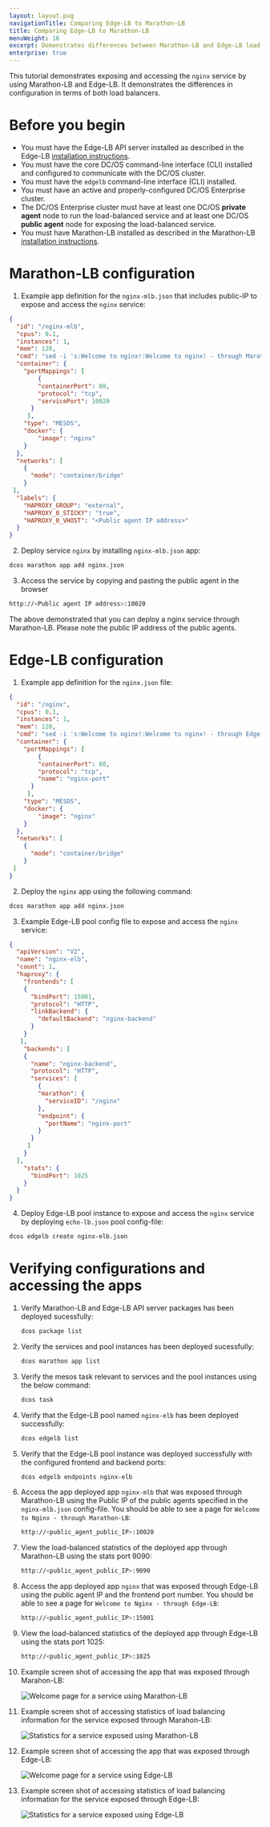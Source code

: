 ```yaml
---
layout: layout.pug
navigationTitle: Comparing Edge-LB to Marathon-LB
title: Comparing Edge-LB to Marathon-LB
menuWeight: 16
excerpt: Demonstrates differences between Marathon-LB and Edge-LB load balancing services
enterprise: true
---
```

This tutorial demonstrates exposing and accessing the `nginx` service by using Marathon-LB and Edge-LB. It demonstrates the differences in configuration in terms of both load balancers. 

# Before you begin
* You must have the Edge-LB API server installed as described in the Edge-LB [installation instructions](/services/edge-lb/getting-started/installing).
* You must have the core DC/OS command-line interface (CLI) installed and configured to communicate with the DC/OS cluster.
* You must have the `edgelb` command-line interface (CLI) installed.
* You must have an active and properly-configured DC/OS Enterprise cluster.
* The DC/OS Enterprise cluster must have at least one DC/OS **private agent** node to run the load-balanced service and at least one DC/OS **public agent** node for exposing the load-balanced service.
* You must have Marathon-LB installed as described in the Marathon-LB [installation instructions](/services/marathon-lb/1.12.x/mlb-install).

# Marathon-LB configuration

1. Example app definition for the `nginx-mlb.json` that includes public-IP to expose and access the `nginx` service:

```json
{
  "id": "/nginx-mlb",
  "cpus": 0.1,
  "instances": 1,
  "mem": 128,
  "cmd": "sed -i 's:Welcome to nginx!:Welcome to nginx! - through Marathon-LB:g' /usr/share/nginx/html/index.html; nginx -g 'daemon off;'",
  "container": {
    "portMappings": [
    	{
        "containerPort": 80,
        "protocol": "tcp",
        "servicePort": 10020
      }
     ],
    "type": "MESOS",
    "docker": {
    	"image": "nginx"
    }
  },
  "networks": [
  	{
  	  "mode": "container/bridge"
  	}
 ],
  "labels": {
    "HAPROXY_GROUP": "external",
    "HAPROXY_0_STICKY": "true",
    "HAPROXY_0_VHOST": "<Public agent IP address>"
  }
}
```

2. Deploy service `nginx` by installing `nginx-mlb.json` app:

```bash
dcos marathon app add nginx.json
```

3. Access the service by copying and pasting the public agent in the browser

```bash
http://<Public agent IP address>:10020
```

The above demonstrated that you can deploy a nginx service through Marathon-LB. Please note the public IP address of the public agents.

# Edge-LB configuration

1. Example app definition for the `nginx.json` file:

```json
{
  "id": "/nginx",
  "cpus": 0.1,
  "instances": 1,
  "mem": 128,
  "cmd": "sed -i 's:Welcome to nginx!:Welcome to nginx! - through Edge-LB:g' /usr/share/nginx/html/index.html; nginx -g 'daemon off;'",
  "container": {
    "portMappings": [
    	{
        "containerPort": 80,
        "protocol": "tcp",
        "name": "nginx-port"
      }
     ],
    "type": "MESOS",
    "docker": {
    	"image": "nginx"
    }
  },
  "networks": [
  	{
  	  "mode": "container/bridge"
  	}
 ]
}
```

2. Deploy the `nginx` app using the following command:

```bash
dcos marathon app add nginx.json
```

3. Example Edge-LB pool config file to expose and access the `nginx` service:

```json
{
  "apiVersion": "V2",
  "name": "nginx-elb",
  "count": 1,
  "haproxy": {
    "frontends": [
    {
      "bindPort": 15001,
      "protocol": "HTTP",
      "linkBackend": {
        "defaultBackend": "nginx-backend"
      }
    }
   ],
    "backends": [
    {
      "name": "nginx-backend",
      "protocol": "HTTP",
      "services": [
        {
        "marathon": {
          "serviceID": "/nginx"
        },
        "endpoint": {
          "portName": "nginx-port"
        }
      }
     ]
    }
  ],
    "stats": {
      "bindPort": 1025
    }
  }
}
```

4. Deploy Edge-LB pool instance to expose and access the `nginx` service by deploying `echo-lb.json` pool config-file:

```bash
dcos edgelb create nginx-elb.json
```

# Verifying configurations and accessing the apps

1. Verify Marathon-LB and Edge-LB API server packages has been deployed sucessfully: 

    ```bash
    dcos package list
    ```

1. Verify the services and pool instances has been deployed sucessfully: 

    ```bash
    dcos marathon app list
    ```

1. Verify the mesos task relevant to services and the pool instances using the below command:

    ```bash
    dcos task
    ```

1. Verify that the Edge-LB pool named `nginx-elb` has been deployed successfully: 

    ```bash
    dcos edgelb list
    ```

1. Verify that the Edge-LB pool instance was deployed successfully with the configured frontend and backend ports: 

    ```bash
    dcos edgelb endpoints nginx-elb
    ```

1. Access the app deployed app `nginx-mlb` that was exposed through Marathon-LB using the Public IP of the public agents specified in the `nginx-mlb.json` config-file. You should be able to see a page for `Welcome to Nginx - through Marathon-LB`: 

    ```bash
    http://<public_agent_public_IP>:10020
    ```

1. View the load-balanced statistics of the deployed app through Marathon-LB using the stats port 9090:

    ```bash
    http://<public_agent_public_IP>:9090
    ```

1. Access the app deployed app `nginx` that was exposed through Edge-LB using the public agent IP and the frontend port number. You should be able to see a page for `Welcome to Nginx - through Edge-LB`: 

    ```bash
    http://<public_agent_public_IP>:15001
    ```

1. View the load-balanced statistics of the deployed app through Edge-LB using the stats port 1025:

    ```bash
    http://<public_agent_public_IP>:1025
    ```

1. Example screen shot of accessing the app that was exposed through Marahon-LB: 

    <p>
    <img src="/services/edge-lb/img/Edge-MLB-nginx.png" alt="Welcome page for a service using Marathon-LB">
    </p>

1. Example screen shot of accessing statistics of load balancing information for the service exposed through Marahon-LB:

    <p>
    <img src="/services/edge-lb/img/Edge-HAProxy-stats.png" alt="Statistics for a service exposed using Marathon-LB">
    </p>

1. Example screen shot of accessing the app that was exposed through Edge-LB: 

    <p>
    <img src="/services/edge-lb/img/Edge-LB-welcome-nginx.png" alt="Welcome page for a service using Edge-LB">
    </p>

1. Example screen shot of accessing statistics of load balancing information for the service exposed through Edge-LB:

    <p>
    <img src="/services/edge-lb/img/Edge-HAProxy-stats-2.png" alt="Statistics for a service exposed using Edge-LB">
    </p>
